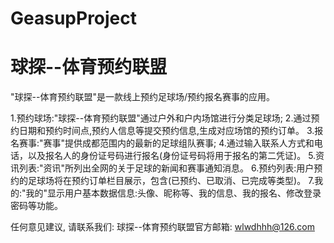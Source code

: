 # GeasupProject
# 球探--体育预约联盟

  "球探--体育预约联盟"是一款线上预约足球场/预约报名赛事的应用。
  
  1.预约球场:"球探--体育预约联盟"通过户外和户内场馆进行分类足球场;
  2.通过预约日期和预约时间点,预约人信息等提交预约信息,生成对应场馆的预约订单。
  3.报名赛事:"赛事"提供成都范围内的最新的足球组队赛事;
  4.通过输入联系人方式和电话，以及报名人的身份证号码进行报名(身份证号码将用于报名的第二凭证)。
  5.资讯列表:"资讯"所列出全网的关于足球的新闻和赛事通知消息。
  6.预约列表:用户预约的足球场将在预约订单栏目展示，包含(已预约、已取消、已完成等类型)。
  7.我的:"我的"显示用户基本数据信息:头像、昵称等、我的信息、我的报名、修改登录密码等功能。
  
  任何意见建议, 请联系我们: 
  球探--体育预约联盟官方邮箱: wlwdhhh@126.com
